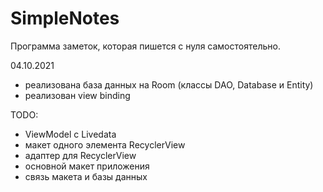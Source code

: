 # SimpleNotes

Программа заметок, которая пишется с нуля самостоятельно.

04.10.2021
- реализована база данных на Room (классы DAO, Database и Entity)
- реализован view binding

TODO:
- ViewModel c Livedata
- макет одного элемента RecyclerView
- адаптер для RecyclerView
- основной макет приложения
- связь макета и базы данных
